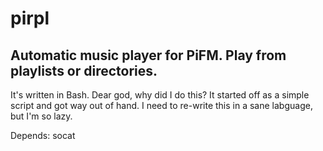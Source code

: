 # pirpl
Automatic music player for PiFM. Play from playlists or directories.
---
It's written in Bash. Dear god, why did I do this? It started off as a simple script and got way out of hand. I need to re-write this in a sane labguage, but I'm so lazy.

Depends: socat
